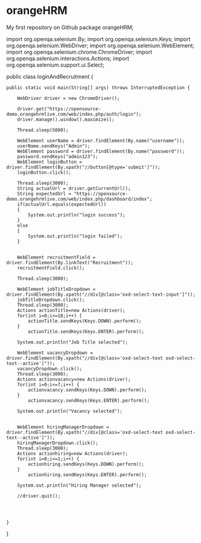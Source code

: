 # orangeHRM
My first repository on Github
package orangeHRM;

import org.openqa.selenium.By;
import org.openqa.selenium.Keys;
import org.openqa.selenium.WebDriver;
import org.openqa.selenium.WebElement;
import org.openqa.selenium.chrome.ChromeDriver;
import org.openqa.selenium.interactions.Actions;
import org.openqa.selenium.support.ui.Select;


public class loginAndRecruitment {

	public static void main(String[] args) throws InterruptedException {
		
		WebDriver driver = new ChromeDriver();
		
		driver.get("https://opensource-demo.orangehrmlive.com/web/index.php/auth/login");
		driver.manage().window().maximize();
		
		Thread.sleep(5000); 
		
		WebElement userName = driver.findElement(By.name("username"));
		userName.sendKeys("Admin");
		WebElement password = driver.findElement(By.name("password"));
		password.sendKeys("admin123");
		WebElement loginButton = driver.findElement(By.xpath("//button[@type='submit']"));
		loginButton.click();
		
		Thread.sleep(3000);
		String actualUrl = driver.getCurrentUrl();
		String expectedUrl = "https://opensource-demo.orangehrmlive.com/web/index.php/dashboard/index";
		if(actualUrl.equals(expectedUrl))
		{
			System.out.println("login success");
		}
		else
		{
			System.out.println("login failed");
		}
		
		
		WebElement recruitmentField = driver.findElement(By.linkText("Recruitment"));
		recruitmentField.click();
		
		Thread.sleep(3000);
		
		WebElement jobTitleDropdown = driver.findElement(By.xpath("//div[@class='oxd-select-text-input']"));
		jobTitleDropdown.click();
		Thread.sleep(3000);
		Actions actionTitle=new Actions(driver);
		for(int i=0;i<=18;i++) {
			actionTitle.sendKeys(Keys.DOWN).perform();
		}
			actionTitle.sendKeys(Keys.ENTER).perform();
	
		System.out.println("Job Title selected");
		
		WebElement vacancyDropdown = driver.findElement(By.xpath("//div[@class='oxd-select-text oxd-select-text--active']"));
		vacancyDropdown.click();
		Thread.sleep(3000);
		Actions actionvacancy=new Actions(driver);
		for(int i=0;i<=7;i++) {
			actionvacancy.sendKeys(Keys.DOWN).perform();
		}
			actionvacancy.sendKeys(Keys.ENTER).perform();
	
		System.out.println("Vacancy selected");
		
		
		WebElement hiringManagerDropdown = driver.findElement(By.xpath("//div[@class='oxd-select-text oxd-select-text--active']"));
		hiringManagerDropdown.click();
		Thread.sleep(3000);
		Actions actionhiring=new Actions(driver);
		for(int i=0;i<=1;i++) {
			actionhiring.sendKeys(Keys.DOWN).perform();
		}
			actionhiring.sendKeys(Keys.ENTER).perform();
	
		System.out.println("Hiring Manager selected");
		
		//driver.quit();
	
		
		

	}

}
